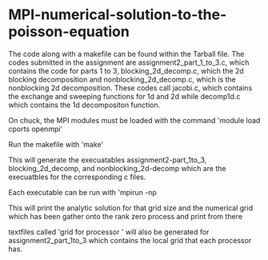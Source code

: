 # MPI-numerical-solution-to-the-poisson-equation

The code along with a makefile can be found within the Tarball file. The codes submitted in the
assignment are assignment2_part_1_to_3.c, which contains the code for parts 1 to 3, blocking_2d_decomp.c,
which the 2d blocking decomposition and nonblocking_2d_decomp.c, which is the nonblocking 2d decomposition.
These codes call jacobi.c, which contains the exchange and sweeping functions for 1d and 2d while decomp1d.c
which contains the 1d decompositon function.

On chuck, the MPI modules must be loaded with the command 'module load cports openmpi'

Run the makefile with 'make'

This will generate the execuatables assignment2-part_1to_3, blocking_2d_decomp,
and nonblocking_2d-decomp which are the execuatbles for the corresponding c files.

Each executable can be run with 'mpirun -np <number of processors> <executable name> <size of grid>

This will print the analytic solution for that grid size and the numerical grid which has been
gather onto the rank zero process and print from there

textfiles called 'grid for processor <rank>' will also be generated for assignment2_part_1to_3
which contains the local grid that each processor has.

